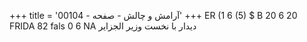 +++
title = 'آرامش و چالش - صفحه - 00104'
+++
ER (1 6 (5) $ B 20 6 20 FRIDA 82 fals 0 6 NA دیدار با نخست وزیر الجزایر